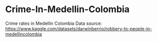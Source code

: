 # Crime-In-Medellin-Colombia
Crime rates in Medellin Colombia
Data source: https://www.kaggle.com/datasets/darwinberrio/robbery-to-people-in-medellincolombia
